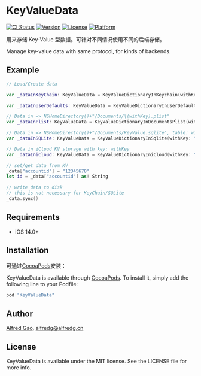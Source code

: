# KeyValueData

[![CI Status](http://img.shields.io/travis/1Fr3dG/KeyValueData.svg?style=flat)](https://travis-ci.org/1fr3dg/KeyValueData)
[![Version](https://img.shields.io/cocoapods/v/KeyValueData.svg?style=flat)](http://cocoapods.org/pods/KeyValueData)
[![License](https://img.shields.io/cocoapods/l/KeyValueData.svg?style=flat)](http://cocoapods.org/pods/KeyValueData)
[![Platform](https://img.shields.io/cocoapods/p/KeyValueData.svg?style=flat)](http://cocoapods.org/pods/KeyValueData)

用来存储 Key-Value 型数据。可针对不同情况使用不同的后端存储。

Manage key-value data with same protocol, for kinds of backends.

## Example

~~~swift
// Load/Create data

var _dataInKeyChain: KeyValueData = KeyValueDictionaryInKeychain(withKey: "account")

var _dataInUserDefaults: KeyValueData = KeyValueDictionaryInUserDefaults(withKey: "account")

// Data in => NSHomeDirectory()+"/Documents/\(withKey).plist"
var _dataInPlist: KeyValueData = KeyValueDictionaryInDocumentsPlist(withKey: "account")

// Data in => NSHomeDirectory()+"/Documents/KeyValue.sqlite", table: withKey
var _dataInSQLite: KeyValueData = KeyValueDictionaryInSqlite(withKey: "account")

// Data in iCloud KV storage with key: withKey
var _dataIniCloud: KeyValueData = KeyValueDictionaryIniCloud(withKey: "account")

// set/get data from KV
_data["accountid"] = "12345678"
let id = _data["accountid"] as! String

// write data to disk
// this is not necessary for KeyChain/SQLite
_data.sync()

~~~

## Requirements

* iOS 14.0+

## Installation

可通过[CocoaPods](http://cocoapods.org)安装：

KeyValueData is available through [CocoaPods](http://cocoapods.org). To install
it, simply add the following line to your Podfile:

```ruby
pod "KeyValueData"
```

## Author

[Alfred Gao](http://alfredg.org), [alfredg@alfredg.cn](mailto:alfredg@alfredg.cn)

## License

KeyValueData is available under the MIT license. See the LICENSE file for more info.
